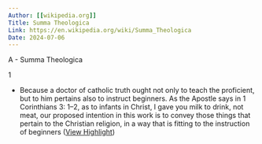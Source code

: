 ```yaml
---
Author: [[wikipedia.org]]
Title: Summa Theologica
Link: https://en.wikipedia.org/wiki/Summa_Theologica
Date: 2024-07-06
---
```

A - Summa Theologica

1
- Because a doctor of catholic truth ought not only to teach the proficient, but to him pertains also to instruct beginners. As the Apostle says in 1 Corinthians 3: 1–2, as to infants in Christ, I gave you milk to drink, not meat, our proposed intention in this work is to convey those things that pertain to the Christian religion, in a way that is fitting to the instruction of beginners ([View Highlight](https://read.readwise.io/read/01hpq1t7g6fh3v222jnxxpkn80))
